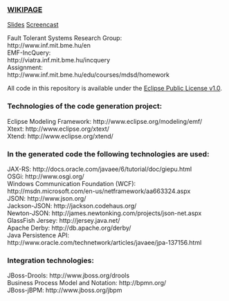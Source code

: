### [WIKIPAGE](https://github.com/csurgotamas/Evilstore/wiki/Evilstore)
[Slides](http://www.slideshare.net/csurnyak/mdsd-elads)
[Screencast](http://www.youtube.com/watch?v=KZEWUtTEcdo)
<p>Fault Tolerant Systems Research Group: <br />
 http://www.inf.mit.bme.hu/en  <br />
EMF-IncQuery: <br />
 http://viatra.inf.mit.bme.hu/incquery <br />
Assignment: <br />
 http://www.inf.mit.bme.hu/edu/courses/mdsd/homework</p>

All code in this repository is available under the [Eclipse Public License v1.0](http://www.eclipse.org/legal/epl-v10.html).

### Technologies of the code generation project:
<p>Eclipse Modeling Framework: http://www.eclipse.org/modeling/emf/ <br />
Xtext: http://www.eclipse.org/xtext/ <br />
Xtend: http://www.eclipse.org/xtend/ <br /></p>

### In the generated code the following technologies are used:
<p>JAX-RS: http://docs.oracle.com/javaee/6/tutorial/doc/giepu.html <br />
OSGi: http://www.osgi.org/ <br />
Windows Communication Foundation (WCF): http://msdn.microsoft.com/en-us/netframework/aa663324.aspx <br />
JSON: http://www.json.org/ <br />
Jackson-JSON: http://jackson.codehaus.org/ <br />
Newton-JSON: http://james.newtonking.com/projects/json-net.aspx <br />
GlassFish Jersey: http://jersey.java.net/ <br />
Apache Derby: http://db.apache.org/derby/ <br />
Java Persistence API: http://www.oracle.com/technetwork/articles/javaee/jpa-137156.html <br /></p>

### Integration technologies:
<p>JBoss-Drools: http://www.jboss.org/drools <br />
Business Process Model and Notation: http://bpmn.org/ <br />
JBoss-jBPM:  http://www.jboss.org/jbpm <br /></p>



